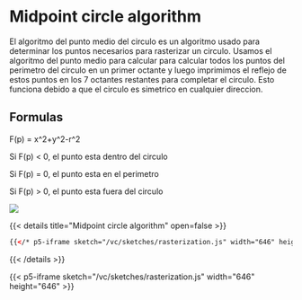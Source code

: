 # Midpoint circle algorithm

El algoritmo del punto medio del circulo es un algoritmo usado para determinar los puntos necesarios para rasterizar un circulo. Usamos el algoritmo del punto medio para calcular para calcular todos los puntos del perimetro del circulo en un primer octante y luego imprimimos el reflejo de estos puntos en los 7 octantes restantes para completar el circulo. Esto funciona debido a que el circulo es simetrico en cualquier direccion.

## Formulas

F(p) = x^2+y^2-r^2

Si F(p) < 0, el punto esta dentro del circulo

Si F(p) = 0, el punto esta en el perimetro

Si F(p) > 0, el punto esta fuera del circulo

![](https://media.geeksforgeeks.org/wp-content/uploads/MID-POINT.jpg)

{{< details title="Midpoint circle algorithm" open=false >}}

```html
{{</* p5-iframe sketch="/vc/sketches/rasterization.js" width="646" height="646" */>}}
```

{{< /details >}}

{{< p5-iframe sketch="/vc/sketches/rasterization.js" width="646" height="646" >}}
